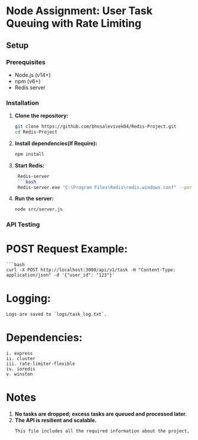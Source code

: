 # Node Assignment: User Task Queuing with Rate Limiting

## Setup
### Prerequisites
- Node.js (v14+)
- npm (v6+)
- Redis server

### Installation
1. **Clone the repository:**
   ```bash
   git clone https://github.com/bhosalevivek04/Redis-Project.git
   cd Redis-Project
2. **Install dependencies(If Require):** 
    ```bash
    npm install
3. **Start Redis:**
   ```bash
    Redis-server
    ```bash
    Redis-server.exe "C:\Program Files\Redis\redis.windows.conf" --port 6380
4. **Run the server:**
    ```bash
    node src/server.js
### API Testing
# POST Request Example:
    ```bash
    curl -X POST http://localhost:3000/api/v1/task -H "Content-Type: application/json" -d '{"user_id": "123"}'
#  Logging:
    Logs are saved to `logs/task_log.txt`.
#  Dependencies:
    i. express
    ii. cluster
    iii. rate-limiter-flexible
    iv. ioredis
    v. winston
# Notes
1.  **No tasks are dropped; excess tasks are queued and processed later.**
2.  **The API is resilient and scalable.**
    ```bash
    This file includes all the required information about the project, providing a clear guide for setting up, running, and testing the Node.js API with rate limiting and task queueing.
